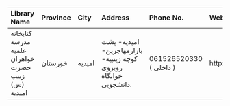 | Library Name                                      | Province   | City   | Address                                                                | Phone No.               | Website   |
|:--------------------------------------------------|:-----------|:-------|:-----------------------------------------------------------------------|:------------------------|:----------|
| کتابخانه مدرسه علمیه خواهران حضرت زینب (س) امیدیه | خوزستان    | امیدیه | امیدیه- پشت بازارمهاجرین- كوچه زینبیه-  روبروی خوابگاه دانشجویی.       | 061526520330 ( داخلی  ) | http://   |